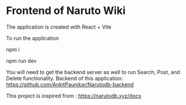 # Frontend of Naruto Wiki

The application is created with React + Vite

  To run the application

  npm i

  npm run dev

 You will need to get the backend server as well to run Search, Post, and Delete functionality.
 Backend of this application: https://github.com/AnkitPaunikar/Narutodb-backend  

 This project is inspired from : https://narutodb.xyz/docs
